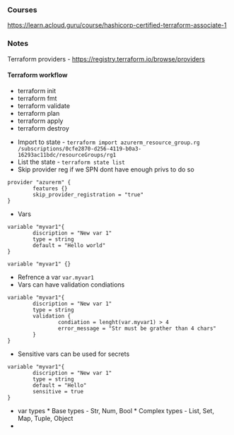 ### Courses
https://learn.acloud.guru/course/hashicorp-certified-terraform-associate-1

### Notes
Terraform providers - https://registry.terraform.io/browse/providers

#### Terraform workflow
- terraform init
- terraform fmt
- terraform validate
- terraform plan
- terraform apply
- terraform destroy

* Import to state - ```terraform import azurerm_resource_group.rg /subscriptions/0cfe2870-d256-4119-b0a3-16293ac11bdc/resourceGroups/rg1```
* List the state -  ```terraform state list```
* Skip provider reg if we SPN dont have enough privs to do so
```
provider "azurerm" {
        features {}
        skip_provider_registration = "true"
}
```
* Vars
```
variable "myvar1"{
        discription = "New var 1"
        type = string
        default = "Hello world"
}
```
```
variable "myvar1" {}
```
* Refrence a var `var.myvar1`
* Vars can have validation condiations

```
variable "myvar1"{
        discription = "New var 1"
        type = string
        validation {
                condiation = lenght(var.myvar1) > 4
                error_message = "Str must be grather than 4 chars"
        }
}
```
* Sensitive vars can be used for secrets
```
variable "myvar1"{
        discription = "New var 1"
        type = string
        default = "Hello"
        sensitive = true
}
```
* var types
        *       Base types - Str, Num, Bool
        *       Complex types - List, Set, Map, Tuple, Object
* 
